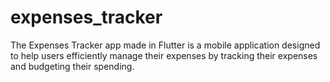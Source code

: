 # expenses_tracker

The Expenses Tracker app made in Flutter is a mobile application designed to help users efficiently manage their expenses by tracking their expenses and budgeting their spending.
